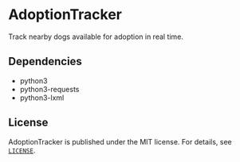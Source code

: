 AdoptionTracker
===============

Track nearby dogs available for adoption in real time.


Dependencies
------------

- python3
- python3-requests
- python3-lxml


License
-------

AdoptionTracker is published under the MIT license. For details, see [`LICENSE`](LICENSE).
